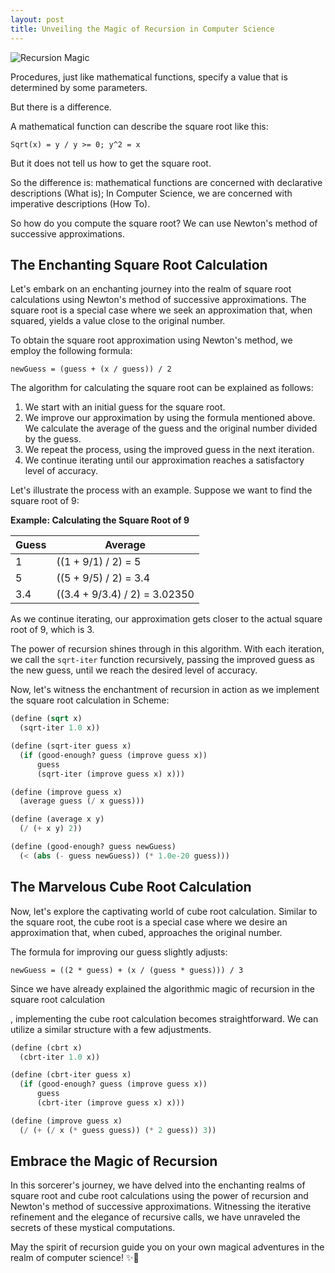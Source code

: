 ```yaml
---
layout: post
title: Unveiling the Magic of Recursion in Computer Science
---
```


![Recursion Magic](https://res.cloudinary.com/dypuafyyu/image/upload/f_auto,q_auto/v1/blog/x0ai6wwfueuvlhkxpifo)

Procedures, just like mathematical functions, specify a value that is determined by some parameters.

But there is a difference.

A mathematical function can describe the square root like this:

```
Sqrt(x) = y / y >= 0; y^2 = x
```

But it does not tell us how to get the square root.

So the difference is: mathematical functions are concerned with declarative descriptions (What is); In Computer Science, we are concerned with imperative descriptions (How To).

So how do you compute the square root? We can use Newton's method of successive approximations.

## The Enchanting Square Root Calculation

Let's embark on an enchanting journey into the realm of square root calculations using Newton's method of successive approximations. The square root is a special case where we seek an approximation that, when squared, yields a value close to the original number.

To obtain the square root approximation using Newton's method, we employ the following formula:

```
newGuess = (guess + (x / guess)) / 2
```

The algorithm for calculating the square root can be explained as follows:

1. We start with an initial guess for the square root.
2. We improve our approximation by using the formula mentioned above. We calculate the average of the guess and the original number divided by the guess.
3. We repeat the process, using the improved guess in the next iteration.
4. We continue iterating until our approximation reaches a satisfactory level of accuracy.

Let's illustrate the process with an example. Suppose we want to find the square root of 9:

**Example: Calculating the Square Root of 9**

| Guess | Average                       |
| ----- | ----------------------------- |
| 1     | ((1 + 9/1) / 2) = 5           |
| 5     | ((5 + 9/5) / 2) = 3.4         |
| 3.4   | ((3.4 + 9/3.4) / 2) = 3.02350 |

As we continue iterating, our approximation gets closer to the actual square root of 9, which is 3.

The power of recursion shines through in this algorithm. With each iteration, we call the `sqrt-iter` function recursively, passing the improved guess as the new guess, until we reach the desired level of accuracy.

Now, let's witness the enchantment of recursion in action as we implement the square root calculation in Scheme:

```scheme
(define (sqrt x)
  (sqrt-iter 1.0 x))

(define (sqrt-iter guess x)
  (if (good-enough? guess (improve guess x))
      guess
      (sqrt-iter (improve guess x) x)))

(define (improve guess x)
  (average guess (/ x guess)))

(define (average x y)
  (/ (+ x y) 2))

(define (good-enough? guess newGuess)
  (< (abs (- guess newGuess)) (* 1.0e-20 guess)))
```

## The Marvelous Cube Root Calculation

Now, let's explore the captivating world of cube root calculation. Similar to the square root, the cube root is a special case where we desire an approximation that, when cubed, approaches the original number.

The formula for improving our guess slightly adjusts:

```
newGuess = ((2 * guess) + (x / (guess * guess))) / 3
```

Since we have already explained the algorithmic magic of recursion in the square root calculation

, implementing the cube root calculation becomes straightforward. We can utilize a similar structure with a few adjustments.

```scheme
(define (cbrt x)
  (cbrt-iter 1.0 x))

(define (cbrt-iter guess x)
  (if (good-enough? guess (improve guess x))
      guess
      (cbrt-iter (improve guess x) x)))

(define (improve guess x)
  (/ (+ (/ x (* guess guess)) (* 2 guess)) 3))
```

## Embrace the Magic of Recursion

In this sorcerer's journey, we have delved into the enchanting realms of square root and cube root calculations using the power of recursion and Newton's method of successive approximations. Witnessing the iterative refinement and the elegance of recursive calls, we have unraveled the secrets of these mystical computations.

May the spirit of recursion guide you on your own magical adventures in the realm of computer science! ✨🔮
